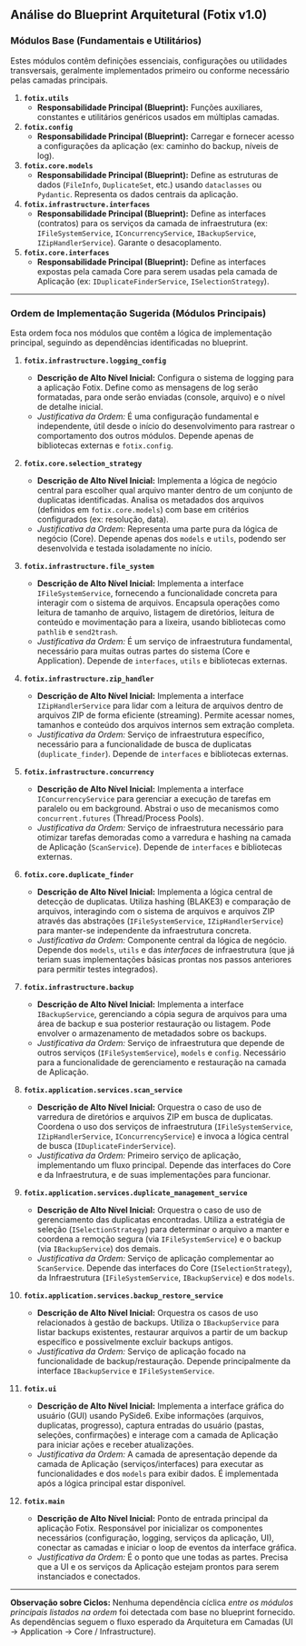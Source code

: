 ## Análise do Blueprint Arquitetural (Fotix v1.0)

### Módulos Base (Fundamentais e Utilitários)

Estes módulos contêm definições essenciais, configurações ou utilidades transversais, geralmente implementados primeiro ou conforme necessário pelas camadas principais.

1.  **`fotix.utils`**
    *   **Responsabilidade Principal (Blueprint):** Funções auxiliares, constantes e utilitários genéricos usados em múltiplas camadas.
2.  **`fotix.config`**
    *   **Responsabilidade Principal (Blueprint):** Carregar e fornecer acesso a configurações da aplicação (ex: caminho do backup, níveis de log).
3.  **`fotix.core.models`**
    *   **Responsabilidade Principal (Blueprint):** Define as estruturas de dados (`FileInfo`, `DuplicateSet`, etc.) usando `dataclasses` ou `Pydantic`. Representa os dados centrais da aplicação.
4.  **`fotix.infrastructure.interfaces`**
    *   **Responsabilidade Principal (Blueprint):** Define as interfaces (contratos) para os serviços da camada de infraestrutura (ex: `IFileSystemService`, `IConcurrencyService`, `IBackupService`, `IZipHandlerService`). Garante o desacoplamento.
5.  **`fotix.core.interfaces`**
    *   **Responsabilidade Principal (Blueprint):** Define as interfaces expostas pela camada Core para serem usadas pela camada de Aplicação (ex: `IDuplicateFinderService`, `ISelectionStrategy`).

---

### Ordem de Implementação Sugerida (Módulos Principais)

Esta ordem foca nos módulos que contêm a lógica de implementação principal, seguindo as dependências identificadas no blueprint.

1.  **`fotix.infrastructure.logging_config`**
    *   **Descrição de Alto Nível Inicial:** Configura o sistema de logging para a aplicação Fotix. Define como as mensagens de log serão formatadas, para onde serão enviadas (console, arquivo) e o nível de detalhe inicial.
    *   *Justificativa da Ordem:* É uma configuração fundamental e independente, útil desde o início do desenvolvimento para rastrear o comportamento dos outros módulos. Depende apenas de bibliotecas externas e `fotix.config`.

2.  **`fotix.core.selection_strategy`**
    *   **Descrição de Alto Nível Inicial:** Implementa a lógica de negócio central para escolher qual arquivo manter dentro de um conjunto de duplicatas identificadas. Analisa os metadados dos arquivos (definidos em `fotix.core.models`) com base em critérios configurados (ex: resolução, data).
    *   *Justificativa da Ordem:* Representa uma parte pura da lógica de negócio (Core). Depende apenas dos `models` e `utils`, podendo ser desenvolvida e testada isoladamente no início.

3.  **`fotix.infrastructure.file_system`**
    *   **Descrição de Alto Nível Inicial:** Implementa a interface `IFileSystemService`, fornecendo a funcionalidade concreta para interagir com o sistema de arquivos. Encapsula operações como leitura de tamanho de arquivo, listagem de diretórios, leitura de conteúdo e movimentação para a lixeira, usando bibliotecas como `pathlib` e `send2trash`.
    *   *Justificativa da Ordem:* É um serviço de infraestrutura fundamental, necessário para muitas outras partes do sistema (Core e Application). Depende de `interfaces`, `utils` e bibliotecas externas.

4.  **`fotix.infrastructure.zip_handler`**
    *   **Descrição de Alto Nível Inicial:** Implementa a interface `IZipHandlerService` para lidar com a leitura de arquivos dentro de arquivos ZIP de forma eficiente (streaming). Permite acessar nomes, tamanhos e conteúdo dos arquivos internos sem extração completa.
    *   *Justificativa da Ordem:* Serviço de infraestrutura específico, necessário para a funcionalidade de busca de duplicatas (`duplicate_finder`). Depende de `interfaces` e bibliotecas externas.

5.  **`fotix.infrastructure.concurrency`**
    *   **Descrição de Alto Nível Inicial:** Implementa a interface `IConcurrencyService` para gerenciar a execução de tarefas em paralelo ou em background. Abstrai o uso de mecanismos como `concurrent.futures` (Thread/Process Pools).
    *   *Justificativa da Ordem:* Serviço de infraestrutura necessário para otimizar tarefas demoradas como a varredura e hashing na camada de Aplicação (`ScanService`). Depende de `interfaces` e bibliotecas externas.

6.  **`fotix.core.duplicate_finder`**
    *   **Descrição de Alto Nível Inicial:** Implementa a lógica central de detecção de duplicatas. Utiliza hashing (BLAKE3) e comparação de arquivos, interagindo com o sistema de arquivos e arquivos ZIP através das abstrações (`IFileSystemService`, `IZipHandlerService`) para manter-se independente da infraestrutura concreta.
    *   *Justificativa da Ordem:* Componente central da lógica de negócio. Depende dos `models`, `utils` e das *interfaces* de infraestrutura (que já teriam suas implementações básicas prontas nos passos anteriores para permitir testes integrados).

7.  **`fotix.infrastructure.backup`**
    *   **Descrição de Alto Nível Inicial:** Implementa a interface `IBackupService`, gerenciando a cópia segura de arquivos para uma área de backup e sua posterior restauração ou listagem. Pode envolver o armazenamento de metadados sobre os backups.
    *   *Justificativa da Ordem:* Serviço de infraestrutura que depende de outros serviços (`IFileSystemService`), `models` e `config`. Necessário para a funcionalidade de gerenciamento e restauração na camada de Aplicação.

8.  **`fotix.application.services.scan_service`**
    *   **Descrição de Alto Nível Inicial:** Orquestra o caso de uso de varredura de diretórios e arquivos ZIP em busca de duplicatas. Coordena o uso dos serviços de infraestrutura (`IFileSystemService`, `IZipHandlerService`, `IConcurrencyService`) e invoca a lógica central de busca (`IDuplicateFinderService`).
    *   *Justificativa da Ordem:* Primeiro serviço de aplicação, implementando um fluxo principal. Depende das interfaces do Core e da Infraestrutura, e de suas implementações para funcionar.

9.  **`fotix.application.services.duplicate_management_service`**
    *   **Descrição de Alto Nível Inicial:** Orquestra o caso de uso de gerenciamento das duplicatas encontradas. Utiliza a estratégia de seleção (`ISelectionStrategy`) para determinar o arquivo a manter e coordena a remoção segura (via `IFileSystemService`) e o backup (via `IBackupService`) dos demais.
    *   *Justificativa da Ordem:* Serviço de aplicação complementar ao `ScanService`. Depende das interfaces do Core (`ISelectionStrategy`), da Infraestrutura (`IFileSystemService`, `IBackupService`) e dos `models`.

10. **`fotix.application.services.backup_restore_service`**
    *   **Descrição de Alto Nível Inicial:** Orquestra os casos de uso relacionados à gestão de backups. Utiliza o `IBackupService` para listar backups existentes, restaurar arquivos a partir de um backup específico e possivelmente excluir backups antigos.
    *   *Justificativa da Ordem:* Serviço de aplicação focado na funcionalidade de backup/restauração. Depende principalmente da interface `IBackupService` e `IFileSystemService`.

11. **`fotix.ui`**
    *   **Descrição de Alto Nível Inicial:** Implementa a interface gráfica do usuário (GUI) usando PySide6. Exibe informações (arquivos, duplicatas, progresso), captura entradas do usuário (pastas, seleções, confirmações) e interage com a camada de Aplicação para iniciar ações e receber atualizações.
    *   *Justificativa da Ordem:* A camada de apresentação depende da camada de Aplicação (serviços/interfaces) para executar as funcionalidades e dos `models` para exibir dados. É implementada após a lógica principal estar disponível.

12. **`fotix.main`**
    *   **Descrição de Alto Nível Inicial:** Ponto de entrada principal da aplicação Fotix. Responsável por inicializar os componentes necessários (configuração, logging, serviços da aplicação, UI), conectar as camadas e iniciar o loop de eventos da interface gráfica.
    *   *Justificativa da Ordem:* É o ponto que une todas as partes. Precisa que a UI e os serviços da Aplicação estejam prontos para serem instanciados e conectados.

---

**Observação sobre Ciclos:** Nenhuma dependência cíclica *entre os módulos principais listados na ordem* foi detectada com base no blueprint fornecido. As dependências seguem o fluxo esperado da Arquitetura em Camadas (UI -> Application -> Core / Infrastructure).